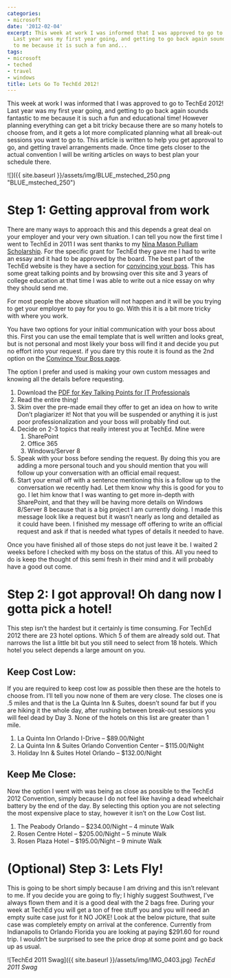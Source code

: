 ```yaml
---
categories:
- microsoft
date: '2012-02-04'
excerpt: This week at work I was informed that I was approved to go to TechEd 2012!
  Last year was my first year going, and getting to go back again sounds fantastic
  to me because it is such a fun and...
tags:
- microsoft
- teched
- travel
- windows
title: Lets Go To TechEd 2012!
---
```


This week at work I was informed that I was approved to go to TechEd 2012! Last year was my first year going, and getting to go back again sounds fantastic to me because it is such a fun and educational time! However planning everything can get a bit tricky because there are so many hotels to choose from, and it gets a lot more complicated planning what all break-out sessions you want to go to. This article is written to help you get approval to go, and getting travel arrangements made. Once time gets closer to the actual convention I will be writing articles on ways to best plan your schedule there.

![]({{ site.baseurl }}/assets/img/BLUE_msteched_250.png "BLUE_msteched_250")

<!--more-->

# Step 1: Getting approval from work

There are many ways to approach this and this depends a great deal on your employer and your very own situation. I can tell you now the first time I went to TechEd in 2011 I was sent thanks to my [Nina Mason Pulliam Scholarship](http://www.nmpct.org/). For the specific grant for TechEd they gave me I had to write an essay and it had to be approved by the board. The best part of the TechEd website is they have a section for [convincing your boss](http://northamerica.msteched.com/convinceyourboss#fbid=15Ixp1H8cb0). This has some great talking points and by browsing over this site and 3 years of college education at that time I was able to write out a nice essay on why they should send me.

For most people the above situation will not happen and it will be you trying to get your employer to pay for you to go. With this it is a bit more tricky with where you work.

You have two options for your initial communication with your boss about this. First you can use the email template that is well written and looks great, but is not personal and most likely your boss will find it and decide you put no effort into your request. if you dare try this route it is found as the 2nd option on the [Convince Your Boss page](http://northamerica.msteched.com/convinceyourboss#fbid=15Ixp1H8cb0).

The option I prefer and used is making your own custom messages and knowing all the details before requesting.

1. Download the [PDF for Key Talking Points for IT Professionals](http://northamerica.msteched.com/p/tena2011/resources/TechEd2012_ConvinceYourBoss_itprofessional.pdf)
2. Read the entire thing!
3. Skim over the pre-made email they offer to get an idea on how to write Don’t plagiarizer it! Not that you will be suspended or anything it is just poor professionalization and your boss will probably find out.
4. Decide on 2-3 topics that really interest you at TechEd. Mine were
    1. SharePoint
    2. Office 365
    3. Windows/Server 8
5. Speak with your boss before sending the request. By doing this you are adding a more personal touch and you should mention that you will follow up your conversation with an official email request.
6. Start your email off with a sentence mentioning this is a follow up to the conversation we recently had. Let them know why this is good for you to go. I let him know that I was wanting to get more in-depth with SharePoint, and that they will be having more details on Windows 8/Server 8 because that is a big project I am currently doing. I made this message look like a request but it wasn’t nearly as long and detailed as it could have been. I finished my message off offering to write an official request and ask if that is needed what types of details it needed to have.

Once you have finished all of those steps do not just leave it be. I waited 2 weeks before I checked with my boss on the status of this. All you need to do is keep the thought of this semi fresh in their mind and it will probably have a good out come.

# Step 2: I got approval! Oh dang now I gotta pick a hotel!

This step isn’t the hardest but it certainly is time consuming. For TechEd 2012 there are 23 hotel options. Which 5 of them are already sold out. That narrows the list a little bit but you still need to select from 18 hotels. Which hotel you select depends a large amount on you.

## Keep Cost Low:

If you are required to keep cost low as possible then these are the hotels to choose from. I’ll tell you now none of them are very close. The closes one is .5 miles and that is the La Quinta Inn & Suites, doesn’t sound far but if you are hiking it the whole day, after rushing between break-out sessions you will feel dead by Day 3. None of the hotels on this list are greater than 1 mile.

1. La Quinta Inn Orlando I-Drive – $89.00/Night
2. La Quinta Inn & Suites Orlando Convention Center – $115.00/Night
3. Holiday Inn & Suites Hotel Orlando – $132.00/Night

## Keep Me Close:

Now the option I went with was being as close as possible to the TechEd 2012 Convention, simply because I do not feel like having a dead wheelchair battery by the end of the day. By selecting this option you are not selecting the most expensive place to stay, however it isn’t on the Low Cost list.

1. The Peabody Orlando – $234.00/Night – 4 minute Walk
2. Rosen Centre Hotel – $205.00/Night – 5 minute Walk
3. Rosen Plaza Hotel – $195.00/Night – 9 minute Walk

# (Optional) Step 3: Lets Fly!

This is going to be short simply because I am driving and this isn’t relevant to me. If you decide you are going to fly; I highly suggest Southwest, I’ve always flown them and it is a good deal with the 2 bags free. During your week at TechEd you will get a ton of free stuff you and you will need an empty suite case just for it NO JOKE! Look at the below picture, that suite case was completely empty on arrival at the conference. Currently from Indianapolis to Orlando Florida you are looking at paying $291.60 for round trip. I wouldn’t be surprised to see the price drop at some point and go back up as usual.

![TechEd 2011 Swag]({{ site.baseurl }}/assets/img/IMG_0403.jpg)
*TechEd 2011 Swag*